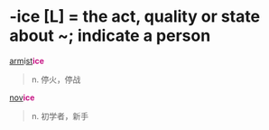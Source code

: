 # -ice [L] = the act, quality or state about ~; indicate a person

[arm](_arm_.md)i[st](_st_.md)<b style="color: #C71585;">ice</b>
> n. 停火，停战

[nov](_nov_.md)<b style="color: #C71585;">ice</b>
> n. 初学者，新手